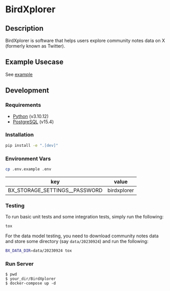 # BirdXplorer

## Description

BirdXplorer is software that helps users explore community notes data on X
(formerly known as Twitter).

## Example Usecase

See [example](./docs/example.md)

## Development

### Requirements

- [Python](https://www.python.org/) (v3.10.12)
- [PostgreSQL](https://www.postgresql.org/) (v15.4)

### Installation

```bash
pip install -e ".[dev]"
```

### Environment Vars

```bash
cp .env.example .env
```

| key                             | value       |
| ------------------------------- | ----------- |
| BX_STORAGE_SETTINGS\_\_PASSWORD | birdxplorer |

### Testing

To run basic unit tests and some integration tests, simply run the following:

```bash
tox
```

For the data model testing, you need to download community notes data and store
some directory (say `data/20230924`) and run the following:

```bash
BX_DATA_DIR=data/20230924 tox
```

### Run Server

```
$ pwd
$ your_dir/BirdXplorer
$ docker-compose up -d
```
